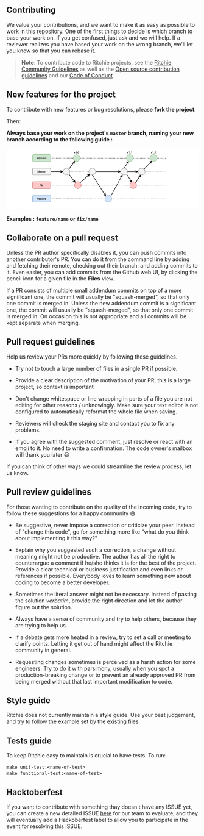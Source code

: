 <!-- Contributing from template (https://github.com/docker/docker.github.io/blob/master/CONTRIBUTING.md) -->

## Contributing

We value your contributions, and we want to make it as easy
as possible to work in this repository. One of the first things to decide is
which branch to base your work on. If you get confused, just ask and we will
help. If a reviewer realizes you have based your work on the wrong branch, we'll
let you know so that you can rebase it.

>**Note**: To contribute code to Ritchie projects, see the
[Ritchie Community Guidelines](https://docs.ritchiecli.io/faq#community) as well as the 
[Open source contribution guidelines](https://opensource.guide/how-to-contribute/) and our 
[Code of Conduct](https://github.com/ZupIT/ritchie-cli/blob/master/CODE_OF_CONDUCT.md).

## New features for the project

To contribute with new features or bug resolutions, please **fork the project**. 

Then:

**Always base your work on the project's `master` branch, naming your new branch according to the following guide :**

<img class="special-img-class" src="/docs/img/git-branchs.png" /> 

**Examples : `feature/name` or `fix/name`**

## Collaborate on a pull request

Unless the PR author specifically disables it, you can push commits into another
contributor's PR. You can do it from the command line by adding and fetching
their remote, checking out their branch, and adding commits to it. Even easier,
you can add commits from the Github web UI, by clicking the pencil icon for a
given file in the **Files** view.

If a PR consists of multiple small addendum commits on top of a more significant
one, the commit will usually be "squash-merged", so that only one commit is
merged in. Unless the new addendum commit is a significant one, the commit will usually be "squash-merged", so that only one commit is merged in.
On occasion this is not appropriate and all commits will be kept separate when merging.

## Pull request guidelines

Help us review your PRs more quickly by following these guidelines.

- Try not to touch a large number of files in a single PR if possible.

- Provide a clear description of the motivation of your PR, this is a large
  project, so context is important

- Don't change whitespace or line wrapping in parts of a file you are not
  editing for other reasons / unknowingly. Make sure your text editor is not configured to
  automatically reformat the whole file when saving.

- Reviewers will check the staging site and contact you to fix any problems.

- If you agree with the suggested comment, just resolve or react with an emoji to it. No need to write a confirmation. 
The code owner's mailbox will thank you later :smiley:

If you can think of other ways we could streamline the review process, let us
know.

## Pull review guidelines

For those wanting to contribute on the quality of the incoming code, try to follow these
suggestions for a happy community :smile:

- Be suggestive, never impose a correction or criticize your peer. Instead of "change this code",
go for something more like "what do you think about implementing it this way?"

- Explain why you suggested such a correction, a change without meaning might not be productive. 
The author has all the right to counterargue a comment if he/she thinks it is for the best of the project.
Provide a clear technical or business justification and even links or references if possible. 
Everybody loves to learn something new about coding to become a better developer.

- Sometimes the literal answer might not be necessary. Instead of pasting the solution _verbatim_,
provide the right direction and let the author figure out the solution.

- Always have a sense of community and try to help others, because they are trying to help us.

- If a debate gets more heated in a review, try to set a call or meeting to clarify points. Letting it get out of hand 
might affect the Ritchie community in general.

- Requesting changes sometimes is perceived as a harsh action for some engineers. Try to do it with parsimony, 
usually when you spot a production-breaking change or to prevent an already approved PR from being merged without
that last important modification to code.

## Style guide

Ritchie does not currently maintain a style guide. Use your best judgement, and
try to follow the example set by the existing files.

## Tests guide

To keep Ritchie easy to maintain is crucial to have tests.
To run:
```
make unit-test:<name-of-test>
make functional-test:<name-of-test>
```

## Hacktoberfest

If you want to contribute with something thay doesn't have any ISSUE yet, you can create a new detailed ISSUE [here](https://github.com/ZupIT/ritchie-cli/issues/new/choose) for our team to evaluate, and they will eventually add a Hackoberfest label to allow you to participate in the event for resolving this ISSUE.
